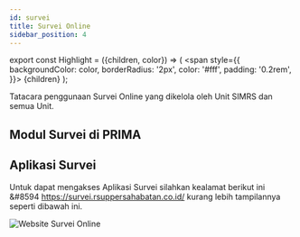 ```yaml
---
id: survei
title: Survei Online
sidebar_position: 4
---
```

export const Highlight = ({children, color}) => (
  <span
    style={{
      backgroundColor: color,
      borderRadius: '2px',
      color: '#fff',
      padding: '0.2rem',
    }}>
    {children}
  </span>
);

Tatacara penggunaan Survei Online yang dikelola oleh Unit SIMRS dan semua Unit.

## Modul Survei di PRIMA

## Aplikasi Survei

Untuk dapat mengakses Aplikasi Survei silahkan kealamat berikut ini &#8594 <https://survei.rsuppersahabatan.co.id/> kurang lebih tampilannya seperti dibawah ini.

![Website Survei Online](/img/survei/websurvei.png)